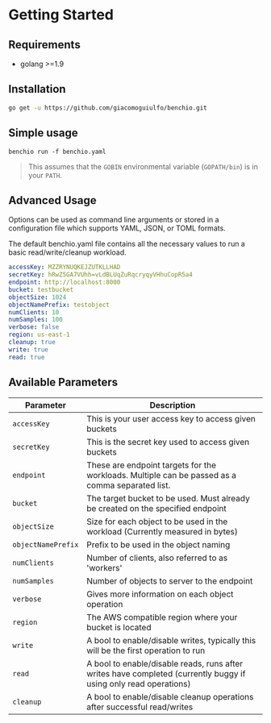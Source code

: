 # Getting Started

## Requirements

 - golang >=1.9

## Installation

```sh
go get -u https://github.com/giacomoguiulfo/benchio.git
```

## Simple usage

```
benchio run -f benchio.yaml
```
> This assumes that the `GOBIN` environmental variable (`GOPATH/bin`) is in your `PATH`.

## Advanced Usage

Options can be used as command line arguments or stored in a configuration file
which supports YAML, JSON, or TOML formats.

The default benchio.yaml file contains all the necessary values to run a basic
read/write/cleanup workload.

```yaml
accessKey: MZZRYNUQKEJZUTKLLHAD
secretKey: hRwZ5GA7VUhh=vLdBLUqZuRqcryqyVHhuCopR5a4
endpoint: http://localhost:8000
bucket: testbucket
objectSize: 1024
objectNamePrefix: testobject
numClients: 10
numSamples: 100
verbose: false
region: us-east-1
cleanup: true
write: true
read: true
```

## Available Parameters

| Parameter                           | Description                                                                                                      |
| ----------------------------------- | -----------------------------------------------------------------------------------------------------------------|
| `accessKey`                         | This is your user access key to access given buckets                                                             |
| `secretKey`                         | This is the secret key used to access given buckets                                                              |
| `endpoint`                          | These are endpoint targets for the workloads. Multiple can be passed as a comma separated list.                  |
| `bucket`                            | The target bucket to be used. Must already be created on the specified endpoint                                  |
| `objectSize`                        | Size for each object to be used in the workload (Currently measured in bytes)                                    |
| `objectNamePrefix`                  | Prefix to be used in the object naming                                                                           |
| `numClients`                        | Number of clients, also referred to as 'workers'                                                                 |
| `numSamples`                        | Number of objects to server to the endpoint                                                                      |
| `verbose`                           | Gives more information on each object operation                                                                  |
| `region`                            | The AWS compatible region where your bucket is located                                                           |
| `write`                             | A bool to enable/disable writes, typically this will be the first operation to run                               |
| `read`                              | A bool to enable/disable reads, runs after writes have completed (currently buggy if using only read operations) |
| `cleanup`                           | A bool to enable/disable cleanup operations after successful read/writes                                         |

